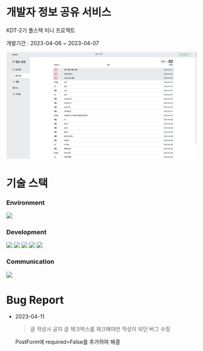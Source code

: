 # 개발자 정보 공유 서비스
KDT-2기 풀스택 미니 프로젝트

개발기간 : 2023-04-06 ~ 2023-04-07

![index](./readme/index.png)

# 기술 스택

### Environment

<img src="https://img.shields.io/badge/VISUAL STUDIO CODE-007ACC?style=for-the-badge&logo=VISUAL STUDIO CODE&logoColor=white">

### Development

<div>
  <img src="https://img.shields.io/badge/HTML-E34F26?style=for-the-badge&logo=HTML5&logoColor=white">
  <img src="https://img.shields.io/badge/CSS-1572B6?style=for-the-badge&logo=CSS3&logoColor=white">
  <img src="https://img.shields.io/badge/JAVASCRIPT-F7DF1E?style=for-the-badge&logo=JAVASCRIPT&logoColor=white">
  <img src="https://img.shields.io/badge/DJANGO-092E20?style=for-the-badge&logo=DJANGO&logoColor=white">
  <img src="https://img.shields.io/badge/PYTHON-3776AB?style=for-the-badge&logo=PYTHON&logoColor=white">
</div>

### Communication

<img src="https://img.shields.io/badge/DISCORD-5865F2?style=for-the-badge&logo=DISCORD&logoColor=white">

# Bug Report

- 2023-04-11
  > 글 작성시 공지 글 체크박스를 체크해야만 작성이 되던 버그 수정

  PostForm에 required=False를 추가하여 해결